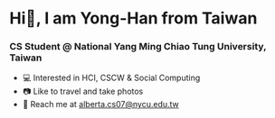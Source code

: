 <h1>Hi👋, I am Yong-Han from Taiwan</h1>

<h3>CS Student @ National Yang Ming Chiao Tung University, Taiwan</h3>

- 💻 Interested in HCI, CSCW & Social Computing
- 📷 Like to travel and take photos 
- 📩 Reach me at <alberta.cs07@nycu.edu.tw>
<!--<p>
<img src="https://github-readme-stats.vercel.app/api?username=scod0401&bg_color=1f2938&text_color=FFFFFF&show_icons=true&hide-border=true&include_all_commits=true" />
</p>-->
